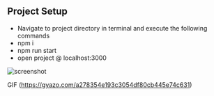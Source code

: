 ## Project Setup
* Navigate to project directory in terminal and execute the following commands
* npm i
* npm run start
* open project @ localhost:3000

![screenshot](https://thumb.gyazo.com/thumb/960_w/_de8b1ca2114b3079123ebefda12e0c56-gif.jpg)

GIF (https://gyazo.com/a278354e193c3054df80cb445e74c631)
